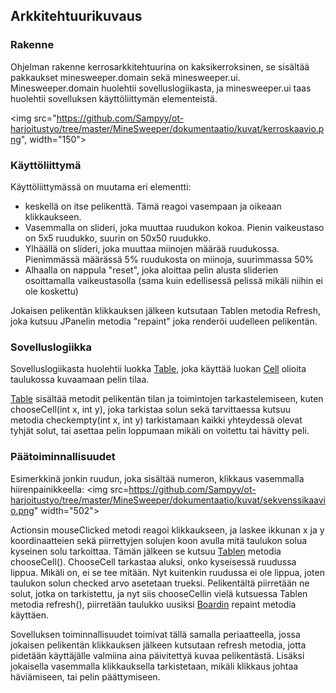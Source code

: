 ## Arkkitehtuurikuvaus

### Rakenne
Ohjelman rakenne kerrosarkkitehtuurina on kaksikerroksinen, se sisältää pakkaukset minesweeper.domain sekä minesweeper.ui. Minesweeper.domain huolehtii sovelluslogiikasta, ja minesweeper.ui taas huolehtii sovelluksen käyttöliittymän elementeistä.

<img src="https://github.com/Sampyy/ot-harjoitustyo/tree/master/MineSweeper/dokumentaatio/kuvat/kerroskaavio.png", width="150">


### Käyttöliittymä 

Käyttöliittymässä on muutama eri elementti: 
- keskellä on itse pelikenttä. Tämä reagoi vasempaan ja oikeaan klikkaukseen.
- Vasemmalla on slideri, joka muuttaa ruudukon kokoa. Pienin vaikeustaso on 5x5 ruudukko, suurin on 50x50 ruudukko.
- Ylhäällä on slideri, joka muuttaa miinojen määrää ruudukossa. Pienimmässä määrässä 5% ruudukosta on miinoja, suurimmassa 50%
- Alhaalla on nappula "reset", joka aloittaa pelin alusta sliderien osoittamalla vaikeustasolla (sama kuin edellisessä pelissä mikäli niihin ei ole koskettu)

Jokaisen pelikentän klikkauksen jälkeen kutsutaan Tablen metodia Refresh, joka kutsuu JPanelin metodia "repaint" joka renderöi uudelleen pelikentän.


### Sovelluslogiikka

Sovelluslogiikasta huolehtii luokka [Table](https://github.com/Sampyy/ot-harjoitustyo/blob/master/MineSweeper/src/main/java/minesweeper/domain/Table.java), joka käyttää luokan [Cell](https://github.com/Sampyy/ot-harjoitustyo/blob/master/MineSweeper/src/main/java/minesweeper/domain/Cell.java) olioita taulukossa kuvaamaan pelin tilaa. 

[Table](https://github.com/Sampyy/ot-harjoitustyo/blob/master/MineSweeper/src/main/java/minesweeper/domain/Table.java) sisältää metodit pelikentän tilan ja toimintojen tarkastelemiseen, kuten chooseCell(int x, int y), joka tarkistaa solun sekä tarvittaessa kutsuu metodia checkempty(int x, int y) tarkistamaan kaikki yhteydessä olevat tyhjät solut, tai asettaa pelin loppumaan mikäli on voitettu tai hävitty peli.

### Päätoiminnallisuudet

Esimerkkinä jonkin ruudun, joka sisältää numeron, klikkaus vasemmalla hiirenpainikkeella: <img src=https://github.com/Sampyy/ot-harjoitustyo/tree/master/MineSweeper/dokumentaatio/kuvat/sekvenssikaavio.png" width="502">

Actionsin mouseClicked metodi reagoi klikkaukseen, ja laskee ikkunan x ja y koordinaatteien sekä piirrettyjen solujen koon avulla mitä taulukon solua kyseinen solu tarkoittaa. Tämän jälkeen se kutsuu [Tablen](https://github.com/Sampyy/ot-harjoitustyo/blob/master/MineSweeper/src/main/java/minesweeper/domain/Table.java) metodia chooseCell(). ChooseCell tarkastaa aluksi, onko kyseisessä ruudussa lippua. Mikäli on, ei se tee mitään. Nyt kuitenkin ruudussa ei ole lippua, joten taulukon solun checked arvo asetetaan trueksi. Pelikentältä piirretään ne solut, jotka on tarkistettu, ja nyt siis chooseCellin vielä kutsuessa Tablen metodia refresh(), piirretään taulukko uusiksi [Boardin](https://github.com/Sampyy/ot-harjoitustyo/blob/master/MineSweeper/src/main/java/minesweeper/ui/Board.java) repaint metodia käyttäen.

Sovelluksen toiminnallisuudet toimivat tällä samalla periaatteella, jossa jokaisen pelikentän klikkauksen jälkeen kutsutaan refresh metodia, jotta pidetään käyttäjälle valmiina aina päivitettyä kuvaa pelikentästä. Lisäksi jokaisella vasemmalla klikkauksella tarkistetaan, mikäli klikkaus johtaa häviämiseen, tai pelin päättymiseen.





